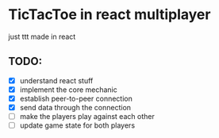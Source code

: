 # TicTacToe in react multiplayer

just ttt made in react

## TODO:
- [x] understand react stuff
- [x] implement the core mechanic
- [x] establish peer-to-peer connection
- [x] send data through the connection
- [ ] make the players play against each other 
- [ ] update game state for both players 
